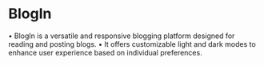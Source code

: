 # BlogIn

• BlogIn is a versatile and responsive blogging platform designed for reading and posting blogs.
• It offers customizable light and dark modes to enhance user experience based on individual preferences.
